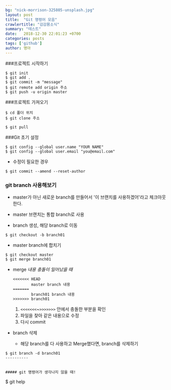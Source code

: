 ```yaml
---
bg: "nick-morrison-325805-unsplash.jpg"
layout: post
title:  "Git 명령어 모음"
crawlertitle: "감감묨소식"
summary: "테스트"
date:   2018-12-30 22:01:23 +0700
categories: posts
tags: ['github']
author: 명아
---
```


###프로젝트 시작하기

```
$ git init
$ git add .
$ git commit -m "message"
$ git remote add origin 주소
$ git push -u origin master
```

###프로젝트 가져오기

```
$ cd 폴더 위치
$ git clone 주소
```
```
$ git pull
```

###Git 초기 설정
```
$ git config --global user.name "YOUR NAME"
$ git config --global user.email "you@email.com"
```

- 수정이 필요한 경우
```
$ git commit --amend --reset-author
```


### git branch 사용해보기
- master가 아닌 새로운 branch를 만들어서 '이 브랜치를 사용하겠어'라고 체크아웃한다.
- master 브랜치는 통합 branch로 사용

- branch 생성, 해당 branch로 이동
```
$ git checkout -b branch01
```

- master branch에 합치기
```
$ git checkout master
$ git merge branch01
```

- merge *내용 충돌이 일어났을 때*
  ```
  <<<<<<< HEAD
          master branch 내용
  =======
          branch01 branch 내용
  >>>>>>> branch01
  ```
  1. `<<<<<<<`~`>>>>>>>` 안에서 충돌한 부분을 확인
  2. 파일을 찾아 같은 내용으로 수정
  3. 다시 commit

- branch 삭제
  - 해당 branch를 다 사용하고 Merge했다면, branch를 삭제하기
```
$ git branch -d branch01
----------


##### git 명령어가 생각나지 않을 때!
```
$ git help
```
